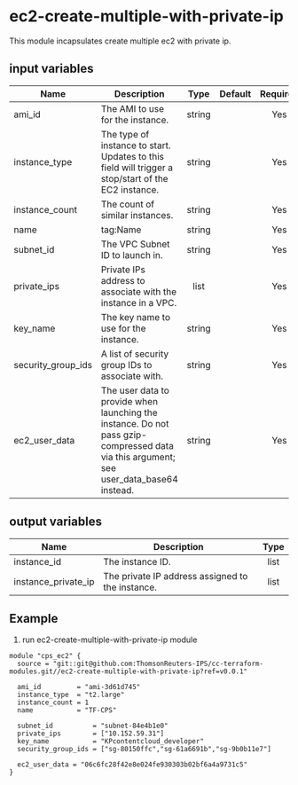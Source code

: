 # ec2-create-multiple-with-private-ip

This module incapsulates create multiple ec2 with private ip.

## input variables

| Name | Description | Type | Default | Required |
|------|-------------|:----:|:-----:|:-----:|
|ami_id|The AMI to use for the instance.|string||Yes|
|instance_type|The type of instance to start. Updates to this field will trigger a stop/start of the EC2 instance.|string||Yes|
|instance_count|The count of similar instances.|string||Yes|
|name|tag:Name|string||Yes|
|subnet_id|The VPC Subnet ID to launch in.|string||Yes|
|private_ips|Private IPs address to associate with the instance in a VPC.|list||Yes|
|key_name|The key name to use for the instance.|string||Yes|
|security_group_ids|A list of security group IDs to associate with.|string||Yes|
|ec2_user_data|The user data to provide when launching the instance. Do not pass gzip-compressed data via this argument; see user_data_base64 instead.|string||Yes|

## output variables

| Name | Description | Type |
|------|-------------|:----:|
|instance_id|The instance ID.|list|
|instance_private_ip|The private IP address assigned to the instance.|list|


## Example ##

1. run ec2-create-multiple-with-private-ip module

``` hcl
module "cps_ec2" {
  source = "git::git@github.com:ThomsonReuters-IPS/cc-terraform-modules.git//ec2-create-multiple-with-private-ip?ref=v0.0.1"

  ami_id         = "ami-3d61d745"
  instance_type  = "t2.large"
  instance_count = 1
  name           = "TF-CPS"

  subnet_id          = "subnet-84e4b1e0"
  private_ips        = ["10.152.59.31"]
  key_name           = "KPcontentcloud_developer"
  security_group_ids = ["sg-80150ffc","sg-61a6691b","sg-9b0b11e7"]

  ec2_user_data = "06c6fc28f42e8e024fe930303b02bf6a4a9731c5"
}
```